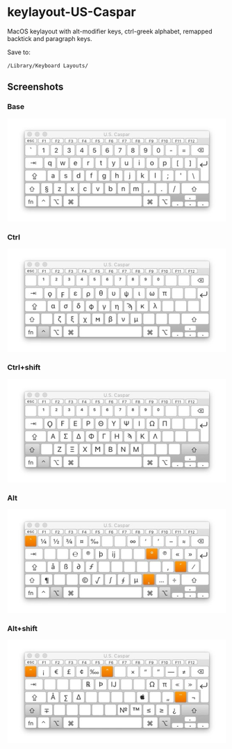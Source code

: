 # keylayout-US-Caspar
MacOS keylayout with alt-modifier keys, ctrl-greek alphabet, remapped backtick and paragraph keys.

Save to:

    /Library/Keyboard Layouts/

## Screenshots
### Base
![](screenshots/base.jpg)

### Ctrl
![](screenshots/ctrl.jpg)

### Ctrl+shift
![](screenshots/shift+ctrl.jpg)

### Alt
![](screenshots/alt.jpg)

### Alt+shift
![](screenshots/shift+alt.jpg)